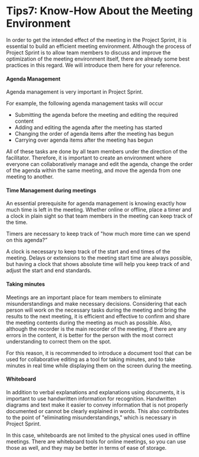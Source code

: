 # Tips7: Know-How About the Meeting Environment

In order to get the intended effect of the meeting in the Project Sprint, it is essential to build an efficient meeting environment. Although the process of Project Sprint is to allow team members to discuss and improve the optimization of the meeting environment itself, there are already some best practices in this regard. We will introduce them here for your reference.

#### Agenda Management
Agenda management is very important in Project Sprint.

For example, the following agenda management tasks will occur
- Submitting the agenda before the meeting and editing the required content
- Adding and editing the agenda after the meeting has started
- Changing the order of agenda items after the meeting has begun
- Carrying over agenda items after the meeting has begun

All of these tasks are done by all team members under the direction of the facilitator. Therefore, it is important to create an environment where everyone can collaboratively manage and edit the agenda, change the order of the agenda within the same meeting, and move the agenda from one meeting to another.

#### Time Management during meetings
An essential prerequisite for agenda management is knowing exactly how much time is left in the meeting. Whether online or offline, place a timer and a clock in plain sight so that team members in the meeting can keep track of the time.

Timers are necessary to keep track of "how much more time can we spend on this agenda?”

A clock is necessary to keep track of the start and end times of the meeting. Delays or extensions to the meeting start time are always possible, but having a clock that shows absolute time will help you keep track of and adjust the start and end standards.

#### Taking minutes
Meetings are an important place for team members to eliminate misunderstandings and make necessary decisions. Considering that each person will work on the necessary tasks during the meeting and bring the results to the next meeting, it is efficient and effective to confirm and share the meeting contents during the meeting as much as possible. Also, although the recorder is the main recorder of the meeting, if there are any errors in the content, it is better for the person with the most correct understanding to correct them on the spot.

For this reason, it is recommended to introduce a document tool that can be used for collaborative editing as a tool for taking minutes, and to take minutes in real time while displaying them on the screen during the meeting.

#### Whiteboard
In addition to verbal explanations and explanations using documents, it is important to use handwritten information for recognition. Handwritten diagrams and text make it easier to convey information that is not properly documented or cannot be clearly explained in words. This also contributes to the point of "eliminating misunderstandings," which is necessary in Project Sprint.

In this case, whiteboards are not limited to the physical ones used in offline meetings. There are whiteboard tools for online meetings, so you can use those as well, and they may be better in terms of ease of storage.
